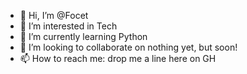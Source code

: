 - 👋 Hi, I’m @Focet
- 👀 I’m interested in Tech
- 🌱 I’m currently learning Python
- 💞️ I’m looking to collaborate on nothing yet, but soon!
- 📫 How to reach me: drop me a line here on GH

<!---
Focet/Focet is a ✨ special ✨ repository because its `README.md` (this file) appears on your GitHub profile.
You can click the Preview link to take a look at your changes.
--->

